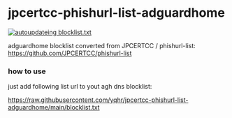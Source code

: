 # jpcertcc-phishurl-list-adguardhome

[![autoupdateing blocklist.txt](https://github.com/yqhr/jpcertcc-phishurl-list-adguardhome/actions/workflows/action.yml/badge.svg)](https://github.com/yqhr/jpcertcc-phishurl-list-adguardhome/actions/workflows/action.yml)

adguardhome blocklist converted from JPCERTCC / phishurl-list:
https://github.com/JPCERTCC/phishurl-list

### how to use

just add following list url to yout agh dns blocklist:

https://raw.githubusercontent.com/yqhr/jpcertcc-phishurl-list-adguardhome/main/blocklist.txt
